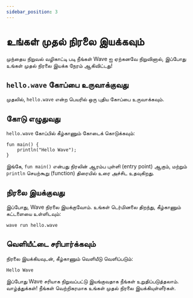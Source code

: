 ```yaml
---
sidebar_position: 3
---
```


# உங்கள் முதல் நிரலை இயக்கவும்
முந்தைய நிறுவல் வழிகாட்டி படி நீங்கள் Wave ஐ ஏற்கனவே நிறுவினால், இப்போது உங்கள் முதல் நிரலை இயக்க நேரம் ஆகிவிட்டது!

## `hello.wave` கோப்பை உருவாக்குவது
முதலில், `hello.wave` என்ற பெயரில் ஒரு புதிய கோப்பை உருவாக்கவும்.

## கோடு எழுதுவது
`hello.wave` கோப்பில் கீழ்காணும் கோடைக் கொடுக்கவும்:

```wave
fun main() {
    println("Hello Wave");
}
```

இங்கே, `fun main()` என்பது நிரலின் ஆரம்ப புள்ளி (entry point) ஆகும், மற்றும் `println` செயற்கூறு (function) திரையில் உரை அச்சிட உதவுகிறது.

## நிரலை இயக்குவது
இப்போது, Wave நிரலை இயக்குவோம். உங்கள் டெர்மினலை திறந்து, கீழ்காணும் கட்டளையை உள்ளிடவும்:

```bash
wave run hello.wave
```

## வெளியீட்டை சரிபார்க்கவும்
நிரலை இயக்கியவுடன், கீழ்காணும் வெளியீடு வெளிப்படும்:

```
Hello Wave
```

இப்போது Wave சரியாக நிறுவப்பட்டு இயங்குவதாக நீங்கள் உறுதிப்படுத்தலாம். வாழ்த்துக்கள்! நீங்கள் வெற்றிகரமாக உங்கள் முதல் நிரலை இயக்கியுள்ளீர்கள்.
